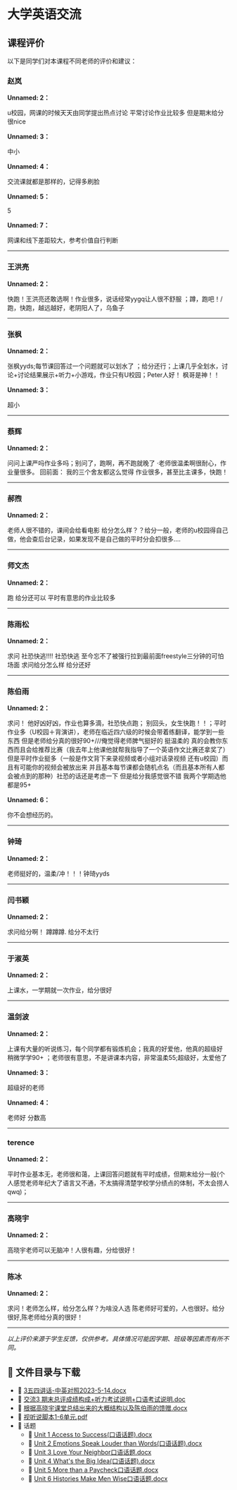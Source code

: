 # 大学英语交流

## 课程评价

以下是同学们对本课程不同老师的评价和建议：

### 赵岚

**Unnamed: 2：**

u校园，网课的时候天天由同学提出热点讨论    平常讨论作业比较多 但是期末给分很nice

**Unnamed: 3：**

中小

**Unnamed: 4：**

交流课就都是那样的，记得多刷脸

**Unnamed: 5：**

5

**Unnamed: 7：**

网课和线下差距较大，参考价值自行判断

---

### 王洪亮

**Unnamed: 2：**

快跑！王洪亮还敢选啊！作业很多，说话经常yygq让人很不舒服 ；蹲，跑吧！/跑，快跑，越远越好，老阴阳人了，乌鱼子

---

### 张枫

**Unnamed: 2：**

张枫yyds;每节课回答过一个问题就可以划水了 ；给分还行；上课几乎全划水，讨论+讨论结果展示+听力+小游戏，作业只有U校园；Peter人好！ 枫哥是神！！

**Unnamed: 3：**

超小

---

### 蔡辉

**Unnamed: 2：**

问问上课严吗作业多吗；别问了，跑啊，再不跑就晚了        ·老师很温柔啊很耐心，作业量很多。   回前面： 我的三个舍友都这么觉得    作业很多，甚至比主课多，快跑！

---

### 郝煦

**Unnamed: 2：**

老师人很不错的，课间会给看电影 给分怎么样？？给分一般，老师的u校园得自己做，他会查后台记录，如果发现不是自己做的平时分会扣很多….

---

### 师文杰

**Unnamed: 2：**

跑  给分还可以 平时有意思的作业比较多

---

### 陈雨松

**Unnamed: 2：**

求问 社恐快逃!!!! 社恐快逃 至今忘不了被强行拉到最前面freestyle三分钟的可怕场面  求问给分怎么样   给分还好

---

### 陈伯雨

**Unnamed: 2：**

求问！ 他好凶好凶，作业也算多滴，社恐快点跑；   别回头，女生快跑！！；平时作业多（U校园＋背演讲），老师在临近四六级的时候会带着练翻译，能学到一些东西   但是老师给分真的很好90+///俺觉得老师脾气挺好的 挺温柔的 真的会教你东西而且会给推荐比赛（我去年上他课他就帮我指导了一个英语作文比赛还拿奖了）但是平时作业挺多（一般是作文背下来录视频或者小组对话录视频 还有u校园）而且有可能你的视频会被放出来 并且基本每节课都会随机点名（而且基本所有人都会被点到的那种）社恐的话还是考虑一下 但是给分我感觉很不错 我两个学期选他都是95+

**Unnamed: 6：**

你不会想经历的。

---

### 钟琦

**Unnamed: 2：**

老师挺好的，温柔/冲！！！钟琦yyds

---

### 闫书颖

**Unnamed: 2：**

求问给分啊！    蹲蹲蹲. 给分不太行

---

### 于淑英

**Unnamed: 2：**

上课水，一学期就一次作业，给分很好

---

### 温剑波

**Unnamed: 2：**

上课有大量的听说练习，每个同学都有锻炼机会；我真的好爱他，他真的超级好 稍微学学90+  ；老师很有意思，不是讲课本内容，非常温柔55;超级好，太爱他了

**Unnamed: 3：**

超级好的老师

**Unnamed: 4：**

老师好 分数高

---

### terence

**Unnamed: 2：**

平时作业基本无，老师很和蔼，上课回答问题就有平时成绩，但期末给分一般(个人感觉老师年纪大了语言又不通，不太搞得清楚学校学分绩点的体制，不太会捞人qwq)；

---

### 高晓宇

**Unnamed: 2：**

高晓宇老师可以无脑冲！人很有趣，分给很好！

---

### 陈冰

**Unnamed: 2：**

求问！老师怎么样，给分怎么样？为啥没人选 陈老师好可爱的，人也很好。给分很好,陈老师给分真的很好！

---

*以上评价来源于学生反馈，仅供参考。具体情况可能因学期、班级等因素而有所不同。*
## 📄 文件目录与下载

- 📄 [3五四讲话-中英对照2023-5-14.docx](3%E4%BA%94%E5%9B%9B%E8%AE%B2%E8%AF%9D-%E4%B8%AD%E8%8B%B1%E5%AF%B9%E7%85%A72023-5-14.docx)
- 📄 [交流3 期末总评成绩构成+听力考试说明+口语考试说明.doc](%E4%BA%A4%E6%B5%813%20%E6%9C%9F%E6%9C%AB%E6%80%BB%E8%AF%84%E6%88%90%E7%BB%A9%E6%9E%84%E6%88%90%2B%E5%90%AC%E5%8A%9B%E8%80%83%E8%AF%95%E8%AF%B4%E6%98%8E%2B%E5%8F%A3%E8%AF%AD%E8%80%83%E8%AF%95%E8%AF%B4%E6%98%8E.doc)
- 📄 [根据高晓宇课堂总结出来的大概结构以及陈伯雨的馈赠.docx](%E6%A0%B9%E6%8D%AE%E9%AB%98%E6%99%93%E5%AE%87%E8%AF%BE%E5%A0%82%E6%80%BB%E7%BB%93%E5%87%BA%E6%9D%A5%E7%9A%84%E5%A4%A7%E6%A6%82%E7%BB%93%E6%9E%84%E4%BB%A5%E5%8F%8A%E9%99%88%E4%BC%AF%E9%9B%A8%E7%9A%84%E9%A6%88%E8%B5%A0.docx)
- 📄 [视听说脚本1-6单元.pdf](%E8%A7%86%E5%90%AC%E8%AF%B4%E8%84%9A%E6%9C%AC1-6%E5%8D%95%E5%85%83.pdf)
- 📁 话题
  - 📄 [Unit 1 Access to Success(口语话题).docx](%E8%AF%9D%E9%A2%98/Unit%201%20Access%20to%20Success%28%E5%8F%A3%E8%AF%AD%E8%AF%9D%E9%A2%98%29.docx)
  - 📄 [Unit 2 Emotions Speak Louder than Words(口语话题).docx](%E8%AF%9D%E9%A2%98/Unit%202%20Emotions%20Speak%20Louder%20than%20Words%28%E5%8F%A3%E8%AF%AD%E8%AF%9D%E9%A2%98%29.docx)
  - 📄 [Unit 3 Love Your Neighbor口语话题.docx](%E8%AF%9D%E9%A2%98/Unit%203%20Love%20Your%20Neighbor%E5%8F%A3%E8%AF%AD%E8%AF%9D%E9%A2%98.docx)
  - 📄 [Unit 4 What's the Big Idea(口语话题).docx](%E8%AF%9D%E9%A2%98/Unit%204%20What%27s%20the%20Big%20Idea%28%E5%8F%A3%E8%AF%AD%E8%AF%9D%E9%A2%98%29.docx)
  - 📄 [Unit 5 More than a Paycheck口语话题.docx](%E8%AF%9D%E9%A2%98/Unit%205%20More%20than%20a%20Paycheck%E5%8F%A3%E8%AF%AD%E8%AF%9D%E9%A2%98.docx)
  - 📄 [Unit 6 Histories Make Men Wise口语话题.docx](%E8%AF%9D%E9%A2%98/Unit%206%20Histories%20Make%20Men%20Wise%E5%8F%A3%E8%AF%AD%E8%AF%9D%E9%A2%98.docx)
